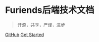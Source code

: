 

# Furiends后端技术文档

> 开源，共享，严谨，进步

[GitHub](https://crispyguoba.github.io/Furiends_backend_documentation/)
[Get Started](/quick-start)
